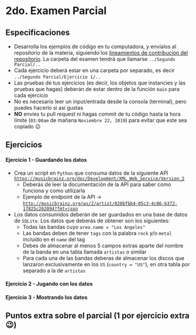 # 2do. Examen Parcial

## Especificaciones

* Desarrolla los ejemplos de código en tu computadora, y envíalos al repositorio de la materia, siguiendo los [lineamientos de contribución del repositorio](https://github.com/AnhellO/DAS_Sistemas#contributing). La carpeta del examen tendrá que llamarse `../Segundo Parcial/..`
* Cada ejercicio deberá estar en una carpeta por separado, es decir `../Segundo Parcial/Ejercicio 1/..`
* Las pruebas de tus ejercicios (es decir, los objetos que instancies y las pruebas que hagas) deberán de estar dentro de la función `main` para cada ejercicio
* No es necesario leer un input/entrada desde la consola (terminal), pero puedes hacerlo si así gustas
* **NO** envíes tu pull request ni hagas commit de tu código hasta la hora límite (`03:00am` de mañana `Noviembre 22, 2019`) para evitar que este sea copiado :wink:

## Ejercicios

#### Ejercicio 1 - Guardando los datos

* Crea un script en `Python` que consuma datos de la siguiente API [`https://musicbrainz.org/doc/Development/XML_Web_Service/Version_2`](https://musicbrainz.org/doc/Development/XML_Web_Service/Version_2)
  * Deberás de leer la documentación de la API para saber como funciona y como utilizarla
  * Ejemplo de endpoint de la API -> [`http://musicbrainz.org/ws/2/artist/020bfbb4-05c3-4c86-b372-17825c262094?fmt=json`](http://musicbrainz.org/ws/2/artist/020bfbb4-05c3-4c86-b372-17825c262094?fmt=json)
* Los datos consumidos deberán de ser guardados en una base de datos de `SQLite`. Los datos que deberás de obtener son los siguientes:
  * Todas las bandas cuyo `area.name = "Los Angeles"`
  * Las bandas deben de tener `tags` con la palabra `rock` y/o `metal` incluído en el `name` del tag
  * Debes de almacenar al menos 5 campos extras aparte del nombre de la banda en una tabla llamada `artistas` o similar
  * Para cada una de las bandas deberas de almacenar los discos que lanzaron exclusivamente en los `US` (`country = "US"`), en otra tabla por separado a la de `artistas`

#### Ejercicio 2 - Jugando con los datos


#### Ejercicio 3 - Mostrando los datos




## Puntos extra sobre el parcial (1 por ejercicio extra :wink:)